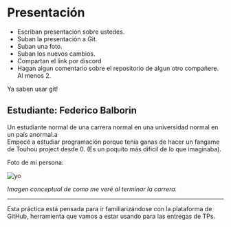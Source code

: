 # Presentación

- Escriban presentación sobre ustedes.
- Suban la presentación a Git.
- Suban una foto.
- Suban los nuevos cambios.
- Compartan el link por discord
- Hagan algun comentario sobre el repositorio de algun otro compañere. Al menos 2.

Ya saben usar git!


## Estudiante: Federico Balborin

Un estudiante normal de una carrera normal en una universidad normal en un país anormal.a
<br>Empecé a estudiar programación porque tenía ganas de hacer un fangame de Touhou project desde 0. (Es un poquito más dificil de lo que imaginaba).
<br>

Foto de mi persona:

![yo](https://static.tvtropes.org/pmwiki/pub/images/Steven_Seagal_00231_8426.jpg)

*Imagen conceptual de como me veré al terminar la carrera.*

------

Esta práctica está pensada para ir familiarizándose con la plataforma de GitHub, herramienta que vamos a estar usando para las entregas de TPs.
